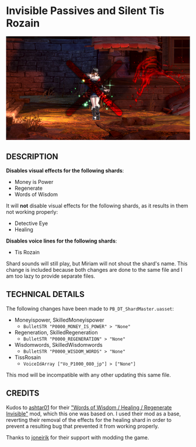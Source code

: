 # Invisible Passives and Silent Tis Rozain

![](thumbnail.jpg)

## DESCRIPTION

**Disables visual effects for the following shards**:

- Money is Power
- Regenerate
- Words of Wisdom

It will **not** disable visual effects for the following shards, as it results in them not working properly:

- Detective Eye
- Healing

**Disables voice lines for the following shards**:

- Tis Rozain

Shard sounds will still play, but Miriam will not shout the shard's name.
This change is included because both changes are done to the same file and I am too lazy to provide separate files.

## TECHNICAL DETAILS

The following changes have been made to `PB_DT_ShardMaster.uasset`:

- Moneyispower, SkilledMoneyispower
  - `BulletSTR "P0000_MONEY_IS_POWER" > "None"`
- Regeneration, SkilledRegeneration
  - `BulletSTR "P0000_REGENERATION" > "None"`
- Wisdomwords, SkilledWisdomwords
  - `BulletSTR "P0000_WISDOM_WORDS" > "None"`
- TissRosain
  - `VoiceIdArray ["Vo_P1000_080_jp"] > ["None"]`

This mod will be incompatible with any other updating this same file.

## CREDITS

Kudos to [ashtar01](https://www.nexusmods.com/bloodstainedritualofthenight/users/883766) for their ["Words of Wisdom / Healing / Regenerate Invisible"](https://www.nexusmods.com/bloodstainedritualofthenight/mods/96) mod, which this one was based on.
I used their mod as a base, reverting their removal of the effects for the healing shard in order to prevent a resulting bug that prevented it from working properly.

Thanks to [joneirik](https://www.nexusmods.com/bloodstainedritualofthenight/users/46391987) for their support with modding the game.
